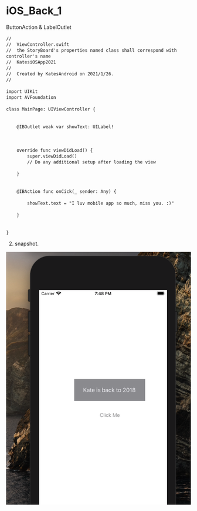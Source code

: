 # iOS_Back_1
ButtonAction &amp; LabelOutlet


    //
    //  ViewController.swift
    //  the StoryBoard's properties named class shall correspond with controller's name
    //  KatesiOSApp2021
    //
    //  Created by KatesAndroid on 2021/1/26.
    //

    import UIKit
    import AVFoundation

    class MainPage: UIViewController {


        @IBOutlet weak var showText: UILabel!



        override func viewDidLoad() {
            super.viewDidLoad()
            // Do any additional setup after loading the view

        }


        @IBAction func onCick(_ sender: Any) {

            showText.text = "I luv mobile app so much, miss you. :)"

        }


    }

2. snapshot.

![](https://raw.githubusercontent.com/QueenieCplusplus/iOS_Back_1/main/before_click.png)
